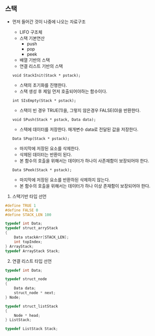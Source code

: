 ## 스택
- 먼저 들어간 것이 나중에 나오는 자료구조
    - LIFO 구조체
    - 스택 기본연산
        - push
        - pop
        - peek
    - 배열 기반의 스택
    - 연결 리스트 기반의 스택

    `void StackInit(Stack * pstack);`
    - 스택의 초기화를 진행한다.
    - 스택 생성 후 제일 먼저 호출되어야하는 함수이다.

    `int SIsEmpty(Stack * pstack);`
    - 스택이 빈 경우 TRUE(1)을, 그렇지 않은경우 FALSE(0)을 반환한다.

    `void SPush(Stack * pstack, Data data);`
    - 스텍에 데이터를 저장한다. 매개변수 data로 전달된 값을 저장한다.

    `Data SPop(Stack * pstack);`
    - 마지막에 저장된 요소를 삭제한다.
    - 삭제된 데이터는 반환이 된다.
    - 본 함수의 호출을 위해서는 데이터가 하나이 사존재함이 보장되어야 한다.

    `Data SPeek(Stack * pstack);`
    - 마지막에 저장된 요소를 반환하된 삭제하지 않는다.
    - 본 함수의 호출을 위해서는 데이터가 하나 이상 존재함이 보장되어야 한다.


1. 스택기반 타입 선언
```C
#define TRUE 1
#define FALSE 0
#define STACK_LEN 100

typedef int Data;
typedef struct_arryStack
{
    Data stackArr[STACK_LEN];
    int topIndex;
} ArrayStack;
typedef ArrayStack Stack;
```
2. 연결 리스트 타입 선언
```C
typedef int Data;

typedef struct_node
{
    Data data;
    struct_node * next;
} Node;

typedef struct_listStack
{
    Node * head;
} ListStack;

typedef ListStack Stack;
```
